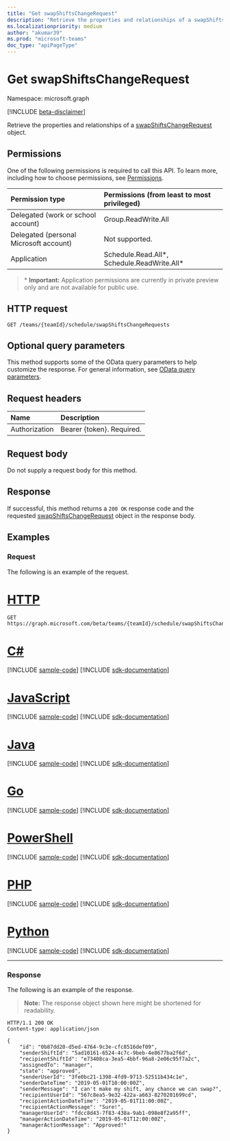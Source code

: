 ```yaml
---
title: "Get swapShiftsChangeRequest"
description: "Retrieve the properties and relationships of a swapShiftsChangeRequest object."
ms.localizationpriority: medium
author: "akumar39"
ms.prod: "microsoft-teams"
doc_type: "apiPageType"
---
```


# Get swapShiftsChangeRequest

Namespace: microsoft.graph

[!INCLUDE [beta-disclaimer](../../includes/beta-disclaimer.md)]

Retrieve the properties and relationships of a [swapShiftsChangeRequest](../resources/swapshiftschangerequest.md) object.

## Permissions

One of the following permissions is required to call this API. To learn more, including how to choose permissions, see [Permissions](/graph/permissions-reference).

| Permission type                        | Permissions (from least to most privileged) |
|:---------------------------------------|:--------------------------------------------|
| Delegated (work or school account)     | Group.ReadWrite.All |
| Delegated (personal Microsoft account) | Not supported. |
| Application | Schedule.Read.All*, Schedule.ReadWrite.All* |

>\* **Important:** Application permissions are currently in private preview only and are not available for public use.

## HTTP request

<!-- { "blockType": "ignored" } -->

```http
GET /teams/{teamId}/schedule/swapShiftsChangeRequests
```

## Optional query parameters

This method supports some of the OData query parameters to help customize the response. For general information, see [OData query parameters](/graph/query-parameters).

## Request headers

| Name      |Description|
|:----------|:----------|
| Authorization | Bearer {token}. Required. |

## Request body

Do not supply a request body for this method.

## Response

If successful, this method returns a `200 OK` response code and the requested [swapShiftsChangeRequest](../resources/swapshiftschangerequest.md) object in the response body.

## Examples

### Request

The following is an example of the request.

# [HTTP](#tab/http)
<!-- {
  "blockType": "request",
  "name": "get_swapshiftschangerequest_1"
}-->

```msgraph-interactive
GET https://graph.microsoft.com/beta/teams/{teamId}/schedule/swapShiftsChangeRequests/{swapShiftsChangeRequestId}
```

# [C#](#tab/csharp)
[!INCLUDE [sample-code](../includes/snippets/csharp/get-swapshiftschangerequest-1-csharp-snippets.md)]
[!INCLUDE [sdk-documentation](../includes/snippets/snippets-sdk-documentation-link.md)]

# [JavaScript](#tab/javascript)
[!INCLUDE [sample-code](../includes/snippets/javascript/get-swapshiftschangerequest-1-javascript-snippets.md)]
[!INCLUDE [sdk-documentation](../includes/snippets/snippets-sdk-documentation-link.md)]

# [Java](#tab/java)
[!INCLUDE [sample-code](../includes/snippets/java/get-swapshiftschangerequest-1-java-snippets.md)]
[!INCLUDE [sdk-documentation](../includes/snippets/snippets-sdk-documentation-link.md)]

# [Go](#tab/go)
[!INCLUDE [sample-code](../includes/snippets/go/get-swapshiftschangerequest-1-go-snippets.md)]
[!INCLUDE [sdk-documentation](../includes/snippets/snippets-sdk-documentation-link.md)]

# [PowerShell](#tab/powershell)
[!INCLUDE [sample-code](../includes/snippets/powershell/get-swapshiftschangerequest-1-powershell-snippets.md)]
[!INCLUDE [sdk-documentation](../includes/snippets/snippets-sdk-documentation-link.md)]

# [PHP](#tab/php)
[!INCLUDE [sample-code](../includes/snippets/php/get-swapshiftschangerequest-1-php-snippets.md)]
[!INCLUDE [sdk-documentation](../includes/snippets/snippets-sdk-documentation-link.md)]

# [Python](#tab/python)
[!INCLUDE [sample-code](../includes/snippets/python/get-swapshiftschangerequest-1-python-snippets.md)]
[!INCLUDE [sdk-documentation](../includes/snippets/snippets-sdk-documentation-link.md)]

---

### Response

The following is an example of the response.

> **Note:** The response object shown here might be shortened for readability.

<!-- {
  "blockType": "response",
  "truncated": true,
  "@odata.type": "microsoft.graph.swapShiftsChangeRequest"
} -->

```http
HTTP/1.1 200 OK
Content-type: application/json

{
    "id": "0b87dd20-d5ed-4764-9c3e-cfc8516def09",
    "senderShiftId": "5ad10161-6524-4c7c-9beb-4e8677ba2f6d",
    "recipientShiftId": "e73408ca-3ea5-4bbf-96a8-2e06c95f7a2c",
    "assignedTo": "manager",
    "state": "approved",
    "senderUserId": "3fe0bc21-1398-4fd9-9713-52511b434c1e",
    "senderDateTime": "2019-05-01T10:00:00Z",
    "senderMessage": "I can't make my shift, any chance we can swap?",
    "recipientUserId": "567c8ea5-9e32-422a-a663-8270201699cd",
    "recipientActionDateTime": "2019-05-01T11:00:00Z",
    "recipientActionMessage": "Sure!",
    "managerUserId": "fdcc8d43-7f83-438a-9ab1-098e8f2a95ff",
    "managerActionDateTime": "2019-05-01T12:00:00Z",
    "managerActionMessage": "Approved!"
}
```

<!-- uuid: 16cd6b66-4b1a-43a1-adaf-3a886856ed98
2019-02-04 14:57:30 UTC -->
<!-- {
  "type": "#page.annotation",
  "description": "Get swapShiftsChangeRequest",
  "keywords": "",
  "section": "documentation",
  "tocPath": ""
}-->


